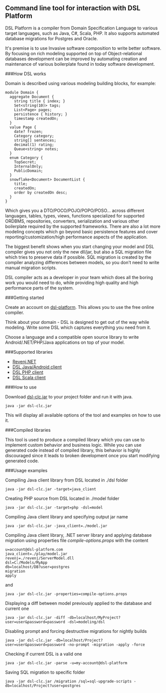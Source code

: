 ## Command line tool for interaction with DSL Platform

DSL Platform is a compiler from Domain Specification Language to various target languages, such as Java, C#, Scala, PHP.
It also supports automated database migrations for Postgres and Oracle.

It's premise is to use Invasive software composition to write better software. 
By focusing on rich modeling supported on top of Object-relational databases development can be improved by automating creation and maintenance of various boilerplate found in today software development.

###How DSL works

Domain is described using various modeling building blocks, for example:

    module Domain {
      aggregate Document {
        string title { index; }
        Set<string(10)> tags;
        List<Page> pages;
        persistence { history; }
        timestamp createdOn;
      }
      value Page {
        date? frozen;
        Category category;
		string[] sentences;
        decimal(1) rating;
        Queue<string> notes;
      }
      enum Category {
        TopSecret;
        InternalOnly;
        PublicDomain;
      }
      snowflake<Document> DocumentList {
        title;
        createdOn;
        order by createdOn desc;
      }
    }
	
Which gives you a DTO/POCO/POJO/POPO/POSO... across different languages, 
tables, types, views, functions specialized for supported ORDBMS, 
repositories, converters, serialization and various other boilerplate required by the supported frameworks.
There are also a lot more modeling concepts which go beyond basic persistence features and cover reporting/customization/high performance aspects of the application.

The biggest benefit shows when you start changing your model and DSL compiler gives you not only the new dll/jar, 
but also a SQL migration file which tries to preserve data if possible. 
SQL migration is created by the compiler analyzing differences between models, so you don't need to write manual migration scripts.

DSL compiler acts as a developer in your team which does all the boring work you would need to do, while providing high quality and high performance parts of the system.

###Getting started

Create an account on [dsl-platform](https://dsl-platform.com/). This allows you to use the free online compiler.

Think about your domain - DSL is designed to get out of the way while modeling. Write some DSL which captures everything you need from it.

Choose a language and a compatible open source library to write Android/.NET/PHP/Java applications on top of your model. 

###Supported libraries
 
 * [Revenj.NET](https://github.com/ngs-doo/revenj)
 * [DSL Java/Android client](https://github.com/ngs-doo/dsl-client-java)
 * [DSL PHP client](https://github.com/ngs-doo/dsl-client-php)
 * [DSL Scala client](https://github.com/ngs-doo/dsl-client-scala)

###How to use

Download [dsl-clc.jar](https://bitbucket.org/zapov/dsl-compiler-client/downloads/dsl-clc.jar) to your project folder and run it with java.

    java -jar dsl-clc.jar

This will display all available options of the tool and examples on how to use it.

###Compiled libraries

This tool is used to produce a compiled library which you can use to implement custom behavior and business logic. 
While you can use generated code instead of compiled library, this behavior is highly discouraged since it leads to broken development once you start modifying generated code.

###Usage examples

Compiling Java client library from DSL located in ./dsl folder

    java -jar dsl-clc.jar -target=java_client

Creating PHP source from DSL located in ./model folder

    java -jar dsl-clc.jar -target=php -dsl=model

Compiling Java client library and specifying output jar name

    java -jar dsl-clc.jar -java_client=./model.jar

Compiling Java client library, .NET server library and applying database migration using properties file *compile-options.props* with the content

    u=account@dsl-platform.com
    java_client=./play/model.jar
    revenj=./revenj/ServerModel.dll
    dsl=C:/Models/MyApp
    db=localhost/DB?user=postgres
    migration
	apply

and

    java -jar dsl-clc.jar -properties=compile-options.props

Displaying a diff between model previously applied to the database and current one

    java -jar dsl-clc.jar -diff -db=localhost/MyProject?user=user&password=password -dsl=modeling/dsl

Disabling prompt and forcing destructive migrations for nightly builds

    java -jar dsl-clc.jar -db=localhost/Project?user=user&password=password -no-prompt -migration -apply -force

Checking if current DSL is a valid one

    java -jar dsl-clc.jar -parse -u=my-account@dsl-platform

Saving SQL migration to specific folder

    java -jar dsl-clc.jar /migration /sql=sql-upgrade-scripts -db=localhost/Project?user=postgres

 